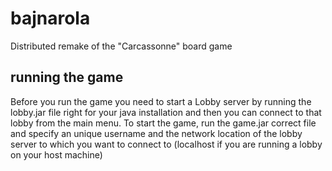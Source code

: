 # bajnarola
Distributed remake of the "Carcassonne" board game

## running the game
Before you run the game you need to start a Lobby server by running the lobby.jar file right for your java installation and then you can connect to that lobby from the main menu.
To start the game, run the game.jar correct file and specify an unique username and the network location of the lobby server to which you want to connect to (localhost if you are running a lobby on your host machine)
